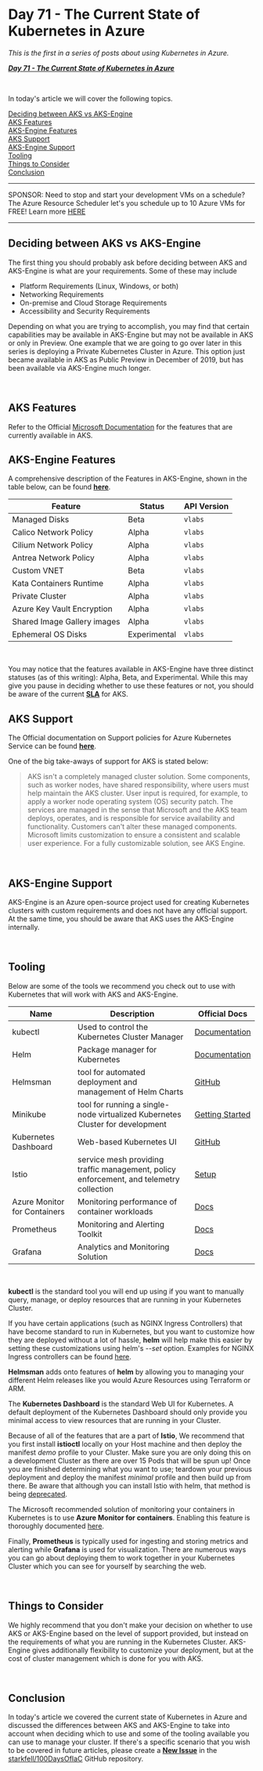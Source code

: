 # Day 71 - The Current State of Kubernetes in Azure

*This is the first in a series of posts about using Kubernetes in Azure.*

***[Day 71 - The Current State of Kubernetes in Azure](./day.71.the.current.state.of.k8s.in.azure.md)***</br>

</br>

In today's article we will cover the following topics.

[Deciding between AKS vs AKS-Engine](#deciding-between-aks-vs-aks-engine)</br>
[AKS Features](#aks-features)</br>
[AKS-Engine Features](#aks-engine-features)</br>
[AKS Support](#aks-support)</br>
[AKS-Engine Support](#aks-engine-support)</br>
[Tooling](#tooling)</br>
[Things to Consider](#things-to-consider)</br>
[Conclusion](#conclusion)</br>

***
SPONSOR: Need to stop and start your development VMs on a schedule? The Azure Resource Scheduler let's you schedule up to 10 Azure VMs for FREE! Learn more [HERE](https://azuremarketplace.microsoft.com/en-us/marketplace/apps/lumagatena.resourcescheduler?tab=Overview)
***

## Deciding between AKS vs AKS-Engine

The first thing you should probably ask before deciding between AKS and AKS-Engine is what are your requirements. Some of these may include

* Platform Requirements (Linux, Windows, or both)
* Networking Requirements
* On-premise and Cloud Storage Requirements
* Accessibility and Security Requirements

Depending on what you are trying to accomplish, you may find that certain capabilities may be available in AKS-Engine but may not be available in AKS or only in Preview. One example that we are going to go over later in this series is deploying a Private Kubernetes Cluster in Azure. This option just became available in AKS as Public Preview in December of 2019, but has been available via AKS-Engine much longer.

</br>

## AKS Features

Refer to the Official [Microsoft Documentation](https://docs.microsoft.com/en-us/azure/aks/) for the features that are currently available in AKS.

## AKS-Engine Features

A comprehensive description of the Features in AKS-Engine, shown in the table below, can be found **[here](github.com/Azure/aks-engine/blob/master/docs/topics/features.md)**.

|Feature|Status|API Version|
|---|---|---|
|Managed Disks|Beta|`vlabs`|
|Calico Network Policy|Alpha|`vlabs`|
|Cilium Network Policy|Alpha|`vlabs`|
|Antrea Network Policy|Alpha|`vlabs`|
|Custom VNET|Beta|`vlabs`|
|Kata Containers Runtime|Alpha|`vlabs`|
|Private Cluster|Alpha|`vlabs`|
|Azure Key Vault Encryption|Alpha|`vlabs`|
|Shared Image Gallery images|Alpha|`vlabs`|
|Ephemeral OS Disks|Experimental|`vlabs`|

</br>

You may notice that the features available in AKS-Engine have three distinct statuses (as of this writing): Alpha, Beta, and Experimental. While this may give you pause in deciding whether to use these features or not, you should be aware of the current **[SLA](https://azure.microsoft.com/en-ca/support/legal/sla/kubernetes-service/v1_0/)** for AKS.

## AKS Support

The Official documentation on Support policies for Azure Kubernetes Service can be found **[here](https://docs.microsoft.com/en-us/azure/aks/support-policies)**.

One of the big take-aways of support for AKS is stated below:

> AKS isn't a completely managed cluster solution. Some components, such as worker nodes, have shared responsibility, where users must help maintain the AKS cluster. User input is required, for example, to apply a worker node operating system (OS) security patch.
> The services are managed in the sense that Microsoft and the AKS team deploys, operates, and is responsible for service availability and functionality. Customers can't alter these managed components. Microsoft limits customization to ensure a consistent and scalable user experience. For a fully customizable solution, see AKS Engine.

</br>

## AKS-Engine Support

AKS-Engine is an Azure open-source project used for creating Kubernetes clusters with custom requirements and does not have any official support. At the same time, you should be aware that AKS uses the AKS-Engine internally.

</br>

## Tooling

Below are some of the tools we recommend you check out to use with Kubernetes that will work with AKS and AKS-Engine.

| Name | Description | Official Docs |
|------|-------------|---------------|
| kubectl | Used to control the Kubernetes Cluster Manager | [Documentation](https://kubernetes.io/docs/reference/kubectl/overview) |
| Helm | Package manager for Kubernetes | [Documentation](https://helm.sh/docs) |
| Helmsman | tool for automated deployment and management of Helm Charts | [GitHub](https://github.com/Praqma/helmsman) |
| Minikube | tool for running a single-node virtualized Kubernetes Cluster for development | [Getting Started](https://kubernetes.io/docs/setup/learning-environment/minikube/) |
| Kubernetes Dashboard | Web-based Kubernetes UI | [GitHub](https://github.com/kubernetes/dashboard) |
| Istio | service mesh providing traffic management, policy enforcement, and telemetry collection | [Setup](https://istio.io/docs/setup/) |
| Azure Monitor for Containers | Monitoring performance of container workloads | [Docs](https://docs.microsoft.com/en-us/azure/azure-monitor/insights/container-insights-overview) |
| Prometheus | Monitoring and Alerting Toolkit | [Docs](https://prometheus.io/docs/introduction/overview/) |
| Grafana | Analytics and Monitoring Solution | [Docs](https://grafana.com/docs/grafana/latest/) |

</br>

**kubectl** is the standard tool you will end up using if you want to manually query, manage, or deploy resources that are running in your Kubernetes Cluster.

If you have certain applications (such as NGINX Ingress Controllers) that have become standard to run in Kubernetes, but you want to customize how they are deployed without a lot of hassle, **helm** will help make this easier by setting these customizations using helm's *--set* option. Examples for NGINX Ingress controllers can be found [here](https://github.com/helm/charts/tree/master/stable/nginx-ingress).

**Helmsman** adds onto features of **helm** by allowing you to managing your different Helm releases like you would Azure Resources using Terraform or ARM.

The **Kubernetes Dashboard** is the standard Web UI for Kubernetes. A default deployment of the Kubernetes Dashboard should only provide you minimal access to view resources that are running in your Cluster.

Because of all of the features that are a part of **Istio**, We recommend that you first install **istioctl** locally on your Host machine and then deploy the manifest *demo* profile to your Cluster. Make sure you are only doing this on a development Cluster as there are over 15 Pods that will be spun up! Once you are finished determining what you want to use; teardown your previous deployment and deploy the manifest *minimal* profile and then build up from there. Be aware that although you can install Istio with helm, that method is being [deprecated](https://istio.io/docs/setup/install/helm/).

The Microsoft recommended solution of monitoring your containers in Kubernetes is to use **Azure Monitor for containers**. Enabling this feature is thoroughly documented [here](https://docs.microsoft.com/en-us/azure/azure-monitor/insights/container-insights-onboard).

Finally, **Prometheus** is typically used for ingesting and storing metrics and alerting while **Grafana** is used for visualization. There are numerous ways you can go about deploying them to work together in your Kubernetes Cluster which you can see for yourself by searching the web.

</br>

## Things to Consider

We highly recommend that you don't make your decision on whether to use AKS or AKS-Engine based on the level of support provided, but instead on the requirements of what you are running in the Kubernetes Cluster. AKS-Engine gives additionally flexibility to customize your deployment, but at the cost of cluster management which is done for you with AKS.

</br>

## Conclusion

In today's article we covered the current state of Kubernetes in Azure and discussed the differences between AKS and AKS-Engine to take into account when deciding which to use and some of the tooling available you can use to manage your cluster. If there's a specific scenario that you wish to be covered in future articles, please create a **[New Issue](https://github.com/starkfell/100DaysOfIaC/issues)** in the [starkfell/100DaysOfIaC](https://github.com/starkfell/100DaysOfIaC/) GitHub repository.
